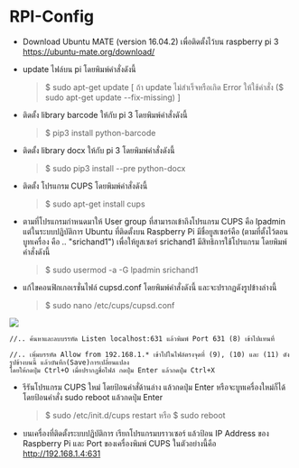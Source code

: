# RPI-Config

- Download Ubuntu MATE (version 16.04.2) เพื่อติดตั้งไว้บน raspberry pi 3
https://ubuntu-mate.org/download/

- update ไฟล์บน pi โดยพิมพ์คำสั่งดังนี้
    > $ sudo apt-get update   [ ถ้า update ไม่สำเร็จหรือเกิด Error ให้ใช้คำสั่ง  ($ sudo apt-get update --fix-missing) ]

- ติดตั้ง library barcode ให้กับ pi 3 โดยพิมพ์คำสั่งดังนี้
    > $ pip3 install python-barcode

- ติดตั้ง library docx ให้กับ pi 3 โดยพิมพ์คำสั่งดังนี้
    > $ sudo pip3 install --pre python-docx

- ติดตั้ง โปรแกรม CUPS โดยพิมพ์คำสั่งดังนี้
    > $ sudo apt-get install cups

- ตามที่โปรแกรมกำหนดมาให้ User group ที่สามารถเข้าถึงโปรแกรม CUPS คือ lpadmin แต่ในระบบปฏิบัติการ Ubuntu ที่ติดตั้งบน Raspberry Pi มีชื่อยูสเซอร์คือ
(ตามที่ตั้งไว้ตอน บูทเครื่อง คือ .. "srichand1") เพื่อให้ยูสเซอร์ srichand1 มีสิทธิการใช้โปรแกรม โดยพิมพ์คำสั่งดังนี้
    > $ sudo usermod -a -G lpadmin srichand1

- แก้ไขคอนฟิกเกอเรชั่นไฟล์ cupsd.conf โดยพิมพ์คำสั่งดังนี้ และจะปรากฏดังรูปข้างล่างนี้ 
    > $ sudo nano /etc/cups/cupsd.conf

![](http://fa.lnwfile.com/_/fa/_raw/x0/xx/99.png)

    //.. ค้นหาและลบบรรทัด Listen localhost:631 แล้วพิมพ์ Port 631 (8) เข้าไปแทนที่
    
    //.. เพิ่มบรรทัด Allow from 192.168.1.* เข้าไปในไฟล์ตรงจุดที่ (9), (10) และ (11) ดังรูปข้างบนนี้ แล้วบันทึก(Save)การเปลี่ยนแปลง 
    โดยให้กดปุ่ม Ctrl+O เมื่อปรากฏชื่อไฟล์ กดปุ่ม Enter แล้วกดปุ่ม Ctrl+X 

- รีรันโปรแกรม CUPS ใหม่ โดยป้อนคำสั่ด้านล่าง แล้วกดปุ่ม Enter หรือจะบูทเครื่องใหม่ก็ได้ โดยป้อนคำสั่ง sudo reboot แล้วกดปุ่ม Enter
    > $ sudo /etc/init.d/cups restart
    หรือ
    > $ sudo reboot
    
- บนเครื่องที่ติดตั้งระบบปฏิบัติการ เรียกโปรแกรมบราวเซอร์ แล้วป้อน IP Address ของ Raspberry Pi และ Port ของเครื่องพิมพ์ CUPS ในตัวอย่างนี้คือ http://192.168.1.4:631






